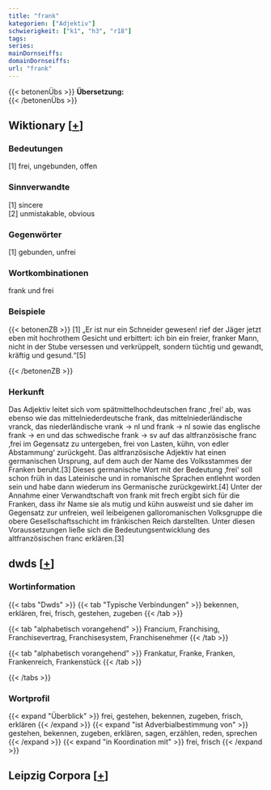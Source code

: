 ```yaml
---
title: "frank"
kategorien: ["Adjektiv"]
schwierigkeit: ["k1", "h3", "r18"]
tags:
series:
mainDornseiffs:
domainDornseiffs:
url: "frank"
---
```


{{< betonenÜbs >}}
**Übersetzung:**  
{{< /betonenÜbs >}}

## Wiktionary [[+](https://de.wiktionary.org/wiki/frank)]

### Bedeutungen
[1] frei, ungebunden, offen  

### Sinnverwandte
[1] sincere  
[2] unmistakable, obvious  

### Gegenwörter
[1] gebunden, unfrei  

### Wortkombinationen
frank und frei  

### Beispiele
{{< betonenZB >}}
[1] „Er ist nur ein Schneider gewesen! rief der Jäger jetzt eben mit hochrothem Gesicht und erbittert: ich bin ein freier, franker Mann, nicht in der Stube versessen und verkrüppelt, sondern tüchtig und gewandt, kräftig und gesund.“[5]  

{{< /betonenZB >}}
### Herkunft
Das Adjektiv leitet sich vom spätmittelhochdeutschen franc ‚frei‘ ab, was ebenso wie das mittelniederdeutsche frank, das mittelniederländische vranck, das niederländische vrank → nl und frank → nl sowie das englische frank → en und das schwedische frank → sv auf das altfranzösische franc ‚frei im Gegensatz zu untergeben, frei von Lasten, kühn, von edler Abstammung‘ zurückgeht. Das altfranzösische Adjektiv hat einen germanischen Ursprung, auf dem auch der Name des Volksstammes der Franken beruht.[3] Dieses germanische Wort mit der Bedeutung ‚frei‘ soll schon früh in das Lateinische und in romanische Sprachen entlehnt worden sein und habe dann wiederum ins Germanische zurückgewirkt.[4] Unter der Annahme einer Verwandtschaft von frank mit frech ergibt sich für die Franken, dass ihr Name sie als mutig und kühn ausweist und sie daher im Gegensatz zur unfreien, weil leibeigenen galloromanischen Volksgruppe die obere Gesellschaftsschicht im fränkischen Reich darstellten. Unter diesen Voraussetzungen ließe sich die Bedeutungsentwicklung des altfranzösischen franc erklären.[3]  



## dwds [[+](https://www.dwds.de/wb/frank)]

### Wortinformation
{{< tabs "Dwds" >}}
{{< tab "Typische Verbindungen" >}}
bekennen, erklären, frei, frisch, gestehen, zugeben
{{< /tab >}}

{{< tab "alphabetisch vorangehend" >}}
Francium, Franchising, Franchisevertrag, Franchisesystem, Franchisenehmer
{{< /tab >}}

{{< tab "alphabetisch vorangehend" >}}
Frankatur, Franke, Franken, Frankenreich, Frankenstück
{{< /tab >}}

{{< /tabs >}}

### Wortprofil
{{< expand "Überblick" >}} frei, gestehen, bekennen, zugeben, frisch, erklären {{< /expand >}}
{{< expand "ist Adverbialbestimmung von" >}} gestehen, bekennen, zugeben, erklären, sagen, erzählen, reden, sprechen {{< /expand >}}
{{< expand "in Koordination mit" >}} frei, frisch {{< /expand >}}

## Leipzig Corpora [[+](https://corpora.uni-leipzig.de/en/res?word=frank&corpusId=deu_newscrawl-public_2018)]

